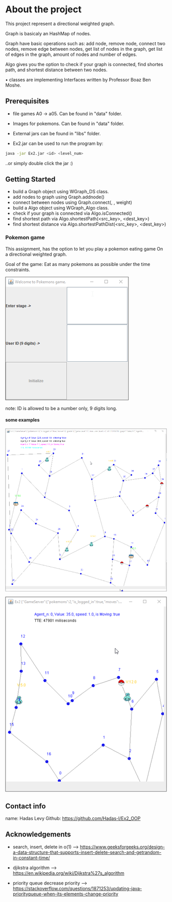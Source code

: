 # About the project

This project represent a directional weighted
graph.

Graph is basicaly an HashMap of nodes.

Graph have basic operations such as: add node, remove node, connect two nodes, remove edge between nodes, get list of nodes in the graph, get list of edges in the graph, amount of nodes and number of edges.

Algo gives you the option to check if your graph is connected,
find shortes path, and shortest distance between two nodes.

•	classes are implementing Interfaces written by Professor Boaz Ben Moshe.


## Prerequisites

-	file games A0 -> a05. Can be found in "data" folder.
-	Images for pokemons. Can be found in "data" folder.
-	External jars can be found in "libs" folder.


- Ex2.jar can be used to run the program by:
```bash
java -jar Ex2.jar <id> <level_num>
```
..or simply double click the jar :)

## Getting Started

- build a Graph object using WGraph_DS class.
- add nodes to graph using Graph.addnode(<key>)
- connect between nodes using Graph.connect(<key1>, <key2>, weight)
- build a Algo object using WGraph_Algo class.
- check if your graph is connected via Algo.isConnected()
- find shortest path via Algo.shortestPath(<src_key>, <dest_key>)
- find shortest distance via Algo.shortestPathDist(<src_key>, <dest_key>)

### Pokemon game
This assignment, has the option to let you play a pokemon eating game 
On a directional weighted graph.

Goal of the game: Eat as many pokemons as possible under the time constraints.

![picture](images/login.png)

note: ID is allowed to be a number only, 9 digits long.

#### some examples

![picture](images/graph_17.png)

![picture](images/graph_7.png)

## Contact info

name: Hadas Levy
Github: https://github.com/Hadas-l/Ex2_OOP

## Acknowledgements
- search, insert, delete in o(1) --> https://www.geeksforgeeks.org/design-a-data-structure-that-supports-insert-delete-search-and-getrandom-in-constant-time/

- djikstra algorithm --> https://en.wikipedia.org/wiki/Dijkstra%27s_algorithm

- priority queue decrease priority --> https://stackoverflow.com/questions/1871253/updating-java-priorityqueue-when-its-elements-change-priority
